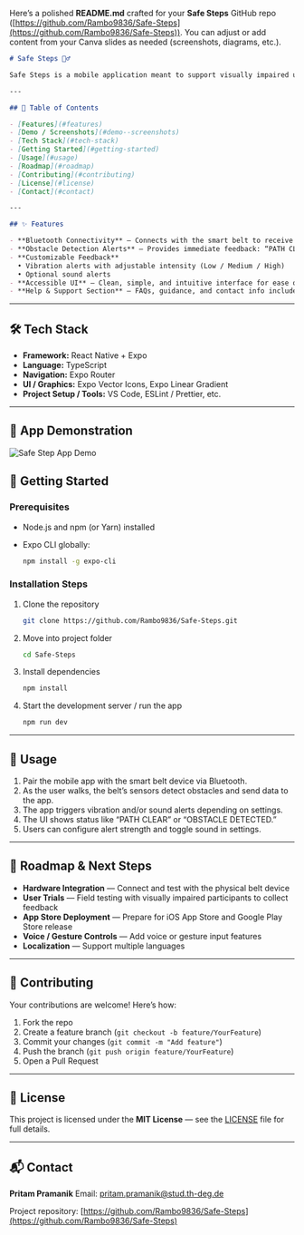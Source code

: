 Here’s a polished **README.md** crafted for your **Safe Steps** GitHub repo ([https://github.com/Rambo9836/Safe-Steps](https://github.com/Rambo9836/Safe-Steps)). You can adjust or add content from your Canva slides as needed (screenshots, diagrams, etc.).

````markdown
# Safe Steps 🚶‍♂️

Safe Steps is a mobile application meant to support visually impaired users by working in tandem with a smart obstacle-detection belt. It offers real-time feedback (vibration and sound) about obstacles to help users walk more safely and confidently.

---

## 🧭 Table of Contents

- [Features](#features)  
- [Demo / Screenshots](#demo--screenshots)  
- [Tech Stack](#tech-stack)  
- [Getting Started](#getting-started)  
- [Usage](#usage)  
- [Roadmap](#roadmap)  
- [Contributing](#contributing)  
- [License](#license)  
- [Contact](#contact)  

---

## ✨ Features

- **Bluetooth Connectivity** — Connects with the smart belt to receive sensor data in real time.  
- **Obstacle Detection Alerts** — Provides immediate feedback: “PATH CLEAR” vs “OBSTACLE DETECTED.”  
- **Customizable Feedback**  
  • Vibration alerts with adjustable intensity (Low / Medium / High)  
  • Optional sound alerts  
- **Accessible UI** — Clean, simple, and intuitive interface for ease of use  
- **Help & Support Section** — FAQs, guidance, and contact info included in-app  

````
---

## 🛠️ Tech Stack

* **Framework:** React Native + Expo
* **Language:** TypeScript
* **Navigation:** Expo Router
* **UI / Graphics:** Expo Vector Icons, Expo Linear Gradient
* **Project Setup / Tools:** VS Code, ESLint / Prettier, etc.

---
## 🚀 App Demonstration

![Safe Step App Demo](assets/images/SafeStepsapp-ezgif.com-video-to-gif-converter.gif) 

## 🚀 Getting Started

### Prerequisites

* Node.js and npm (or Yarn) installed
* Expo CLI globally:

  ```bash
  npm install -g expo-cli
  ```

### Installation Steps

1. Clone the repository

   ```bash
   git clone https://github.com/Rambo9836/Safe-Steps.git
   ```
2. Move into project folder

   ```bash
   cd Safe-Steps
   ```
3. Install dependencies

   ```bash
   npm install
   ```
4. Start the development server / run the app

   ```bash
   npm run dev
   ```

---

## 📲 Usage

1. Pair the mobile app with the smart belt device via Bluetooth.
2. As the user walks, the belt’s sensors detect obstacles and send data to the app.
3. The app triggers vibration and/or sound alerts depending on settings.
4. The UI shows status like “PATH CLEAR” or “OBSTACLE DETECTED.”
5. Users can configure alert strength and toggle sound in settings.

---

## 📌 Roadmap & Next Steps

* **Hardware Integration** — Connect and test with the physical belt device
* **User Trials** — Field testing with visually impaired participants to collect feedback
* **App Store Deployment** — Prepare for iOS App Store and Google Play Store release
* **Voice / Gesture Controls** — Add voice or gesture input features
* **Localization** — Support multiple languages

---

## 🤝 Contributing

Your contributions are welcome! Here’s how:

1. Fork the repo
2. Create a feature branch (`git checkout -b feature/YourFeature`)
3. Commit your changes (`git commit -m "Add feature"`)
4. Push the branch (`git push origin feature/YourFeature`)
5. Open a Pull Request

---

## 📄 License

This project is licensed under the **MIT License** — see the [LICENSE](LICENSE) file for full details.

---

## 📬 Contact

**Pritam Pramanik**
Email: [pritam.pramanik@stud.th-deg.de](mailto:pritam.pramanik@stud.th-deg.de)

Project repository:
[https://github.com/Rambo9836/Safe-Steps](https://github.com/Rambo9836/Safe-Steps)

